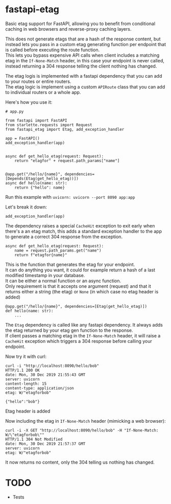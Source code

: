 # fastapi-etag

Basic etag support for FastAPI, allowing you to benefit from conditional caching in web browsers and reverse-proxy caching layers.

This does not generate etags that are a hash of the response content, but instead lets you pass in a custom etag generating function per endpoint that is called before executing the route function.  
This lets you bypass expensive API calls when client includes a matching etag in the `If-None-Match` header, in this case your endpoint is never called, instead returning a 304 response telling the client nothing has changed.

The etag logis is implemented with a fastapi dependency that you can add to your routes or entire routers.  
The etag logic is implement using a custom `APIRoute` class that you can add to individual routers or a whole app.  

Here's how you use it:

```python3
# app.py

from fastapi import FastAPI
from starlette.requests import Request
from fastapi_etag import Etag, add_exception_handler

app = FastAPI()
add_exception_handler(app)


async def get_hello_etag(request: Request):
    return "etagfor" + request.path_params["name"]


@app.get("/hello/{name}", dependencies=[Depends(Etag(get_hello_etag))])
async def hello(name: str):
    return {"hello": name}

```

Run this example with `uvicorn: uvicorn --port 8090 app:app`

Let's break it down:

```python3
add_exception_handler(app)
```

The dependency raises a special `CacheHit` exception to exit early when there's a an etag match, this adds a standard exception handler to the app to generate a correct 304 response from the exception.

```python3
async def get_hello_etag(request: Request):
    name = request.path_params.get("name")
    return f"etagfor{name}"
```

This is the function that generates the etag for your endpoint.  
It can do anything you want, it could for example return a hash of a last modified timestamp in your database.  
It can be either a normal function or an async function.  
Only requirement is that it accepts one argument (request) and that it returns either a string (the etag) or `None` (in which case no etag header is added)


```python3
@app.get("/hello/{name}", dependencies=[Etag(get_hello_etag)])
def hello(name: str):
	...
```

The `Etag` dependency is called like any fastapi dependency.
It always adds the etag returned by your etag gen function to the response.  
If client passes a matching etag in the `If-None-Match` header, it will raise a `CacheHit` exception which triggers a 304 response before calling your endpoint.


Now try it with curl:

```
curl -i "http://localhost:8090/hello/bob"
HTTP/1.1 200 OK
date: Mon, 30 Dec 2019 21:55:43 GMT
server: uvicorn
content-length: 15
content-type: application/json
etag: W/"etagforbob"

{"hello":"bob"}
```

Etag header is added

Now including the etag in `If-None-Match` header (mimicking a web browser):

```
curl -i -X GET "http://localhost:8090/hello/bob" -H "If-None-Match: W/\"etagforbob\""
HTTP/1.1 304 Not Modified
date: Mon, 30 Dec 2019 21:57:37 GMT
server: uvicorn
etag: W/"etagforbob"
```

It now returns no content, only the 304 telling us nothing has changed.


# TODO

* Tests
